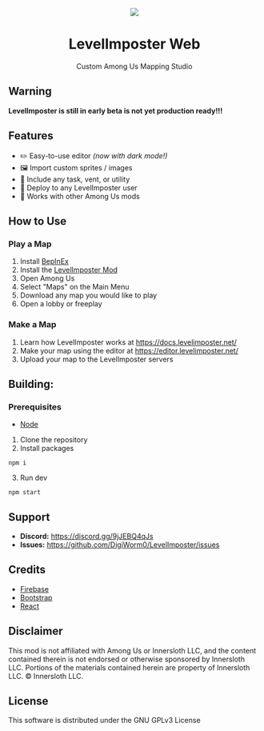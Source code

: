 <p align="center">
  <img align="center" src="https://i.imgur.com/vwJmHIb.png">
  <h1 align="center">LevelImposter Web</h1>
</p>
<p align="center">
Custom Among Us Mapping Studio
</p>

## Warning
**LevelImposter is still in early beta is not yet production ready!!!**

## Features
- ✏️ Easy-to-use editor *(now with dark mode!)*
- 🖼️ Import custom sprites / images
- 🔧 Include any task, vent, or utility
- 🚀 Deploy to any LevelImposter user
- 🤝 Works with other Among Us mods

## How to Use

### Play a Map
1. Install [BepInEx](https://docs.reactor.gg/quick_start/install_bepinex)
2. Install the [LevelImposter Mod](https://github.com/DigiWorm0/LevelImposter/releases)
3. Open Among Us
4. Select "Maps" on the Main Menu
5. Download any map you would like to play
6. Open a lobby or freeplay

### Make a Map
1. Learn how LevelImposter works at https://docs.levelimposter.net/
2. Make your map using the editor at https://editor.levelimposter.net/
3. Upload your map to the LevelImposter servers

## Building:

### Prerequisites
- [Node](https://nodejs.org/en/)

1. Clone the repository
2. Install packages
```
npm i
```

3. Run dev
```
npm start
```

## Support
- **Discord:** https://discord.gg/9jJEBQ4qJs
- **Issues:** https://github.com/DigiWorm0/LevelImposter/issues

## Credits
- [Firebase](https://firebase.google.com/)
- [Bootstrap](https://getbootstrap.com/)
- [React](https://reactjs.org/)

## Disclaimer
This mod is not affiliated with Among Us or Innersloth LLC, and the content contained therein is not endorsed or otherwise sponsored by Innersloth LLC. Portions of the materials contained herein are property of Innersloth LLC. © Innersloth LLC.

## License
This software is distributed under the GNU GPLv3 License
